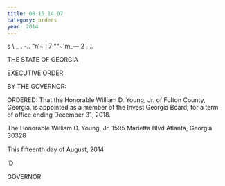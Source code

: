 ```yaml
---
title: 08.15.14.07
category: orders
year: 2014
---
```

    
 

s \ _
. -..
“n‘~ I 7
““~'m_— 2
. ..

THE STATE OF GEORGIA

EXECUTIVE ORDER

BY THE GOVERNOR:

ORDERED: That the Honorable William D. Young, Jr. of Fulton County,
Georgia, is appointed as a member of the Invest Georgia Board, for
a term of office ending December 31, 2018.

The Honorable William D. Young, Jr.
1595 Marietta Blvd
Atlanta, Georgia 30328

This ﬁfteenth day of August, 2014

‘D

GOVERNOR

